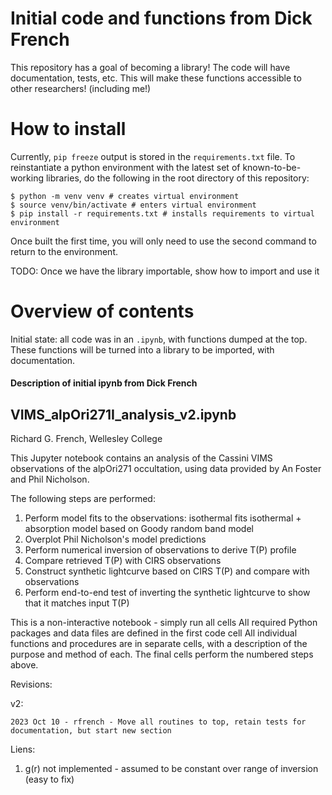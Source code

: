 # Initial code and functions from Dick French
This repository has a goal of becoming a library!
The code will have documentation, tests, etc.
This will make these functions accessible to other researchers! (including me!)

# How to install

Currently, `pip freeze` output is stored in the `requirements.txt` file.
To reinstantiate a python environment with the latest set of known-to-be-working libraries, do the following in the root directory of this repository:

    $ python -m venv venv # creates virtual environment
    $ source venv/bin/activate # enters virtual environment
    $ pip install -r requirements.txt # installs requirements to virtual environment

Once built the first time, you will only need to use the second command to return to the environment.

TODO: Once we have the library importable, show how to import and use it

# Overview of contents

Initial state: all code was in an `.ipynb`, with functions dumped at the top.
These functions will be turned into a library to be imported, with documentation.

#### Description of initial ipynb from Dick French

## VIMS_alpOri271I_analysis_v2.ipynb

Richard G. French, Wellesley College

This Jupyter notebook contains an analysis of the Cassini VIMS observations of the alpOri271 occultation, using data provided by An Foster and Phil Nicholson.

The following steps are performed:

1) Perform model fits to the observations:
    isothermal fits
    isothermal + absorption model based on Goody random band model
2) Overplot Phil Nicholson's model predictions
3) Perform numerical inversion of observations to derive T(P) profile
4) Compare retrieved T(P) with CIRS observations
5) Construct synthetic lightcurve based on CIRS T(P) and compare with observations
6) Perform end-to-end test of inverting the synthetic lightcurve to show that it matches input T(P)

This is a non-interactive notebook - simply run all cells
All required Python packages and data files are defined in the first code cell
All individual functions and procedures are in separate cells, with a description of the purpose and method of each.
The final cells perform the numbered steps above.

Revisions:

v2:

    2023 Oct 10 - rfrench - Move all routines to top, retain tests for documentation, but start new section

Liens:

1. g(r) not implemented - assumed to be constant over range of inversion (easy to fix)


